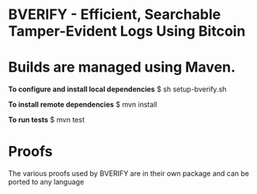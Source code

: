 # BVERIFY - Efficient, Searchable Tamper-Evident Logs Using Bitcoin 


# Builds are managed using Maven. 

__To configure and install local dependencies__
$ sh setup-bverify.sh

__To install remote dependencies__
$ mvn install

__To run tests__
$ mvn test

# Proofs
The various proofs used by BVERIFY are in their own package and can be ported to any language 




